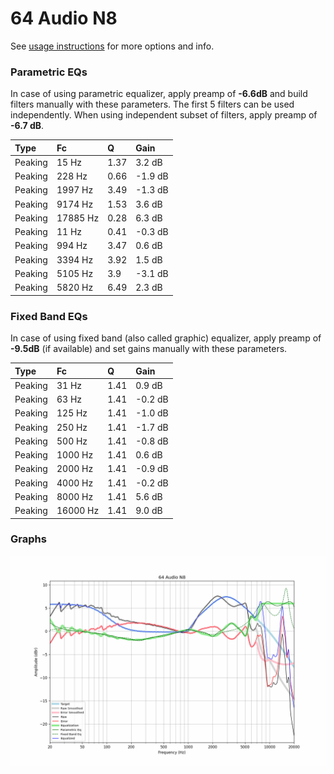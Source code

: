 # 64 Audio N8
See [usage instructions](https://github.com/jaakkopasanen/AutoEq#usage) for more options and info.

### Parametric EQs
In case of using parametric equalizer, apply preamp of **-6.6dB** and build filters manually
with these parameters. The first 5 filters can be used independently.
When using independent subset of filters, apply preamp of **-6.7 dB**.

| Type    | Fc       |    Q | Gain    |
|:--------|:---------|:-----|:--------|
| Peaking | 15 Hz    | 1.37 | 3.2 dB  |
| Peaking | 228 Hz   | 0.66 | -1.9 dB |
| Peaking | 1997 Hz  | 3.49 | -1.3 dB |
| Peaking | 9174 Hz  | 1.53 | 3.6 dB  |
| Peaking | 17885 Hz | 0.28 | 6.3 dB  |
| Peaking | 11 Hz    | 0.41 | -0.3 dB |
| Peaking | 994 Hz   | 3.47 | 0.6 dB  |
| Peaking | 3394 Hz  | 3.92 | 1.5 dB  |
| Peaking | 5105 Hz  | 3.9  | -3.1 dB |
| Peaking | 5820 Hz  | 6.49 | 2.3 dB  |

### Fixed Band EQs
In case of using fixed band (also called graphic) equalizer, apply preamp of **-9.5dB**
(if available) and set gains manually with these parameters.

| Type    | Fc       |    Q | Gain    |
|:--------|:---------|:-----|:--------|
| Peaking | 31 Hz    | 1.41 | 0.9 dB  |
| Peaking | 63 Hz    | 1.41 | -0.2 dB |
| Peaking | 125 Hz   | 1.41 | -1.0 dB |
| Peaking | 250 Hz   | 1.41 | -1.7 dB |
| Peaking | 500 Hz   | 1.41 | -0.8 dB |
| Peaking | 1000 Hz  | 1.41 | 0.6 dB  |
| Peaking | 2000 Hz  | 1.41 | -0.9 dB |
| Peaking | 4000 Hz  | 1.41 | -0.2 dB |
| Peaking | 8000 Hz  | 1.41 | 5.6 dB  |
| Peaking | 16000 Hz | 1.41 | 9.0 dB  |

### Graphs
![](./64%20Audio%20N8.png)